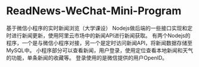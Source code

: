 # ReadNews-WeChat-Mini-Program
基于微信小程序的实时新闻浏览（大学课设）
Nodejs做后端的一些接口实现和定时进行新闻更新，使用阿里云市场中的新闻API进行新闻获取。
有两个Nodejs的程序，一个是与微信小程序对接，另一个是定时访问新闻API，将新闻数据存储至MySQL中。
小程序部分可以查看新闻，用户登录，使用定位查看本地新闻和天气的功能，单条新闻的收藏等。
登录使用的是微信提供的用户OpenID。
